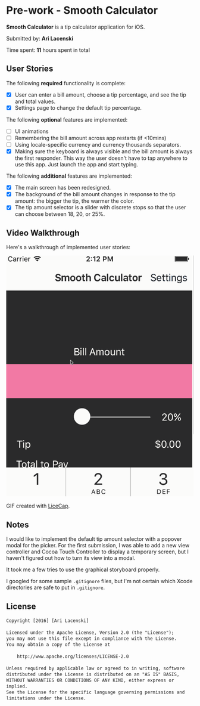 # Pre-work - Smooth Calculator

**Smooth Calculator** is a tip calculator application for iOS.

Submitted by: **Ari Lacenski**

Time spent: **11** hours spent in total

## User Stories

The following **required** functionality is complete:

* [x] User can enter a bill amount, choose a tip percentage, and see the tip and total values.
* [x] Settings page to change the default tip percentage.

The following **optional** features are implemented:
* [ ] UI animations
* [ ] Remembering the bill amount across app restarts (if <10mins)
* [ ] Using locale-specific currency and currency thousands separators.
* [x] Making sure the keyboard is always visible and the bill amount is always the first responder. This way the user doesn't have to tap anywhere to use this app. Just launch the app and start typing.

The following **additional** features are implemented:

- [x] The main screen has been redesigned.
- [x] The background of the bill amount changes in response to the tip amount: the bigger the tip, the warmer the color.
- [x] The tip amount selector is a slider with discrete stops so that the user can choose between 18, 20, or 25%.

## Video Walkthrough 

Here's a walkthrough of implemented user stories:

<img src='https://github.com/tensory/CodePathTipCalculator/blob/master/SmoothTipCalculator.gif' title='Video Walkthrough' width='' alt='Video Walkthrough' />

GIF created with [LiceCap](http://www.cockos.com/licecap/).

## Notes

I would like to implement the default tip amount selector with a popover modal for the picker. For the first submission, I was able to add a new view controller and Cocoa Touch Controller to display a temporary screen, but I haven't figured out how to turn its view into a modal. 

It took me a few tries to use the graphical storyboard properly.

I googled for some sample `.gitignore` files, but I'm not certain which Xcode directories are safe to put in `.gitignore`.

## License

    Copyright [2016] [Ari Lacenski]

    Licensed under the Apache License, Version 2.0 (the "License");
    you may not use this file except in compliance with the License.
    You may obtain a copy of the License at

        http://www.apache.org/licenses/LICENSE-2.0

    Unless required by applicable law or agreed to in writing, software
    distributed under the License is distributed on an "AS IS" BASIS,
    WITHOUT WARRANTIES OR CONDITIONS OF ANY KIND, either express or implied.
    See the License for the specific language governing permissions and
    limitations under the License.
